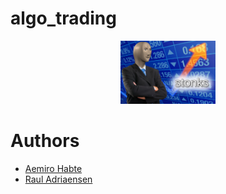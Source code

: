 # algo_trading

<center><img src="./documents/stonks.png" width="30%" class="centerImage" alt="Connway way of life single frame example"></center>

# Authors
* [Aemiro Habte](https://www.linkedin.com/in/aemiro-habte-772525179/)
* [Raul Adriaensen](www.linkedin.com/in/rauladriaensen)


